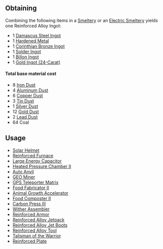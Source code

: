 
## Obtaining

Combining the following items in a [Smeltery](https://github.com/Slimefun/Slimefun4/wiki/Smeltery) or an [Electric Smeltery](https://github.com/Slimefun/Slimefun4/wiki/Electric-Smeltery) yields one Reinforced Alloy Ingot:

* 1 [Damascus Steel Ingot](https://github.com/Slimefun/Slimefun4/wiki/Damascus-Steel-Ingot)
* 1 [Hardened Metal](https://github.com/Slimefun/Slimefun4/wiki/Hardened-Metal)
* 1 [Corinthian Bronze Ingot](https://github.com/Slimefun/Slimefun4/wiki/Corinthian-Bronze-Ingot)
* 1 [Solder Ingot](https://github.com/Slimefun/Slimefun4/wiki/Solder-Ingot)
* 1 [Billon Ingot](https://github.com/Slimefun/Slimefun4/wiki/Billon-Ingot)
* 1 [Gold Ingot (24-Carat)](https://github.com/Slimefun/Slimefun4/wiki/Gold-Ingot#Gold-Ingot-24-Carat)

#### Total base material cost 

* 8 [Iron Dust](https://github.com/Slimefun/Slimefun4/wiki/Iron-Dust)
* 4 [Aluminum Dust](https://github.com/Slimefun/Slimefun4/wiki/Aluminum-Dust)
* 6 [Copper Dust](https://github.com/Slimefun/Slimefun4/wiki/Copper-Dust)
* 3 [Tin Dust](https://github.com/Slimefun/Slimefun4/wiki/Tin-Dust)
* 1 [Silver Dust](https://github.com/Slimefun/Slimefun4/wiki/Silver-Dust)
* 12 [Gold Dust](https://github.com/Slimefun/Slimefun4/wiki/Gold-Dust)
* 2 [Lead Dust](https://github.com/Slimefun/Slimefun4/wiki/Lead-Dust)
* 64 Coal

## Usage

* [Solar Helmet](https://github.com/Slimefun/Slimefun4/wiki/Solar-Helmet)
* [Reinforced Furnace](https://github.com/Slimefun/Slimefun4/wiki/Enhanced-Furnaces)
* [Large Energy Capacitor](https://github.com/Slimefun/Slimefun4/wiki/Energy-Capacitors)
* [Heated Pressure Chamber II](https://github.com/Slimefun/Slimefun4/wiki/Heated-Pressure-Chamber)
* [Auto Anvil](https://github.com/Slimefun/Slimefun4/wiki/Auto-Anvil)
* [GEO Miner](https://github.com/Slimefun/Slimefun4/wiki/GEO-Miner)
* [GPS Teleporter Matrix](https://github.com/Slimefun/Slimefun4/wiki/GPS-Teleporter-Matrix)
* [Food Fabricator II](https://github.com/Slimefun/Slimefun4/wiki/Food-Fabricator)
* [Animal Growth Accelerator](https://github.com/Slimefun/Slimefun4/wiki/Animal-Growth-Accelerator)
* [Food Composter II](https://github.com/Slimefun/Slimefun4/wiki/Food-Composter)
* [Carbon Press III](https://github.com/Slimefun/Slimefun4/wiki/Carbon-Press)
* [Wither Assembler](https://github.com/Slimefun/Slimefun4/wiki/Wither-Assembler)
* [Reinforced Armor](https://github.com/Slimefun/Slimefun4/wiki/Armor#reinforced-armor)
* [Reinforced Alloy Jetpack](https://github.com/Slimefun/Slimefun4/wiki/Jetpacks)
* [Reinforced Alloy Jet Boots](https://github.com/Slimefun/Slimefun4/wiki/Jet-Boots)
* [Reinforced Alloy Tool](https://github.com/Slimefun/Slimefun4/wiki/Multi-Tools)
* [Talisman of the Warrior](https://github.com/Slimefun/Slimefun4/wiki/Talismans)
* [Reinforced Plate](https://github.com/Slimefun/Slimefun4/wiki/Reinforced-Plate)
